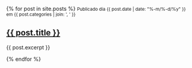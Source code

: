   <ul>
  {% for post in site.posts %}
      <small>Publicado dia {{ post.date | date: "%-m/%-d/%y" }} em {{ post.categories | join: ', ' }}</small>
      <h2><a href="{{ site.baseurl }}{{ post.url }}">{{ post.title }}</a></h2>
      <p>{{ post.excerpt }}</p>
  {% endfor %}
  </ul>
